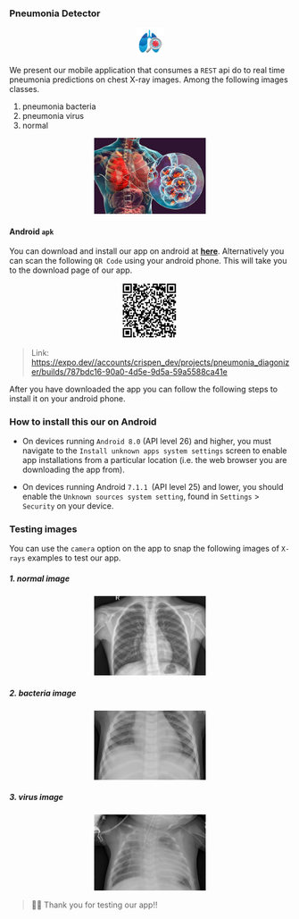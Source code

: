 ### Pneumonia Detector

<p align="center" width="100%">
  <img src="https://github.com/CrispenGari/pneumonia-infection/raw/main/images/icon.png" width="50" alt="logo"/>
</p>

We present our mobile application that consumes a `REST` api do to real time pneumonia predictions on chest X-ray images. Among the following images classes.

1. pneumonia bacteria
2. pneumonia virus
3. normal

<p align="center" width="100%">
  <img src="https://github.com/CrispenGari/pneumonia-infection/raw/main/images/pneumonia.jpg" width="200" alt="logo"/>
</p>

#### Android `apk`

You can download and install our app on android at [**here**](https://expo.dev//accounts/crispen_dev/projects/pneumonia_diagonizer/builds/787bdc16-90a0-4d5e-9d5a-59a5588ca41e). Alternatively you can scan the following `QR Code` using your android phone. This will take you to the download page of our app.

<p align="center" width="100%">
  <img src="https://github.com/CrispenGari/pneumonia-infection/raw/main/images/code.jpg" width="100" alt="qr"/>
</p>

> Link: https://expo.dev//accounts/crispen_dev/projects/pneumonia_diagonizer/builds/787bdc16-90a0-4d5e-9d5a-59a5588ca41e

After you have downloaded the app you can follow the following steps to install it on your android phone.

### How to install this our on Android

- On devices running `Android 8.0` (API level 26) and higher, you must navigate to the `Install unknown apps system settings` screen to enable app installations from a particular location (i.e. the web browser you are downloading the app from).

- On devices running Android `7.1.1 `(API level 25) and lower, you should enable the `Unknown sources system setting`, found in `Settings` > `Security` on your device.

### Testing images

You can use the `camera` option on the app to snap the following images of `X-rays` examples to test our app.

##### 1. normal image

<p align="center" width="100%">
  <img src="https://github.com/CrispenGari/pneumonia-infection/raw/main/images/normal.jpeg" width="200" alt="normal"/>
</p>

##### 2. bacteria image

<p align="center" width="100%">
  <img src="https://github.com/CrispenGari/pneumonia-infection/raw/main/images/bacteria.jpeg" width="200" alt="bacteria"/>
</p>

##### 3. virus image

<p align="center" width="100%">
  <img src="https://github.com/CrispenGari/pneumonia-infection/raw/main/images/virus.jpeg" width="200" alt="virus"/>
</p>

> 🙏🙏 Thank you for testing our app!!
